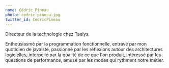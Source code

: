 ```yaml
---
name: Cédric Pineau
photo: cedric-pineau.jpg
twitter_id: CedricPineau
---
```


Directeur de la technologie chez Taelys.

Enthousiasmé par la programmation fonctionnelle, entravé par mon quotidien de javaiste, passionné par les réflexions autour des architectures logicielles, interpellé par la qualité de ce que l'on produit, intéressé par les questions de performance, amusé par les modes qui rythment notre métier.
